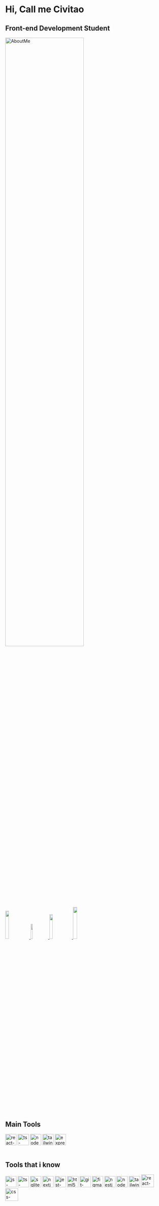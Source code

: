 # Hi, Call me Civitao
## Front-end Development Student
<div>
  <a href="https://github.com/civitao" target=blank>
    <img src="https://github-readme-stats.vercel.app/api?username=civitao&show_icons=true&theme=dark"
         alt="AboutMe"
         width=70% />
  </a> 
</div>

 <div>
   <a href="https://linkedin.com/in/vitor-marques-dev" target=blank_>
   	<img src="https://img.shields.io/badge/LinkedIn-0077B5?style=for-the-badge&logo=linkedin&logoColor=white" width=15%/>
   </a>
   <a href="mailto:civitao011@gmail.com" target=blank_>
    <img src="https://img.shields.io/badge/Gmail-D14836?style=for-the-badge&logo=gmail&logoColor=white" width=11% />         	   
  </a> 
   <a href="https://discord./civitao#6524" target=blank_> 
    <img src="https://img.shields.io/badge/Discord-7289DA?style=for-the-badge&logo=discord&logoColor=white"  width=14%/>         	   
  </a> 
   <a href="https://instagram.com/civitao_" target=blank_>
    <img src="https://img.shields.io/badge/Instagram-E4405F?style=for-the-badge&logo=instagram&logoColor=white" width=16% />         	 
  </a> 
  </div>
  <br>

## Main Tools
<div>   
   <img src="https://cdn.jsdelivr.net/gh/devicons/devicon/icons/react/react-original.svg" 
        height=35 
        width=35
        alt="react-icon"
      />
       <img src="https://cdn.jsdelivr.net/gh/devicons/devicon/icons/typescript/typescript-plain.svg" 
       height=35 
       width=35 
       alt="ts-icon" 
     />
       <img src="https://cdn.jsdelivr.net/gh/devicons/devicon/icons/nodejs/nodejs-original.svg" 
         height=35
         width=35
         alt="node-icon"
       /> 
     <img src="https://cdn.jsdelivr.net/gh/devicons/devicon/icons/tailwindcss/tailwindcss-plain.svg" 
       height=35 
       width=35 
       alt="tailwind-icon" 
     />
     <img src="https://cdn.jsdelivr.net/gh/devicons/devicon/icons/express/express-original.svg" 
       height=35 
       width=35 
       alt="express-icon" 
     />
</div>
<br>

## Tools that i know
 <div>
  <img src="https://cdn.jsdelivr.net/gh/devicons/devicon/icons/javascript/javascript-original.svg" 
       height=35 
       width=35
       alt="js-icon"
       />
  <img src="https://cdn.jsdelivr.net/gh/devicons/devicon/icons/typescript/typescript-plain.svg" 
       height=35 
       width=35 
       alt="ts-icon" 
     /> 
     <img src="https://cdn.jsdelivr.net/gh/devicons/devicon/icons/sqlite/sqlite-original.svg" 
       height=35 
       width=35 
       alt="sqlite-icon" 
     /> 
      <img src="https://cdn.jsdelivr.net/gh/devicons/devicon/icons/nextjs/nextjs-original-wordmark.svg"
       height=35 
       width=35 
       alt="nextjs-icon" 
     /> 
     <img src="https://cdn.jsdelivr.net/gh/devicons/devicon/icons/jest/jest-plain.svg" 
       height=35 
       width=35 
       alt="jest-icon" 
     /> 
      <img src="https://cdn.jsdelivr.net/gh/devicons/devicon/icons/html5/html5-original.svg"
       height=35 
       width=35 
       alt="html5" 
     /> 
    <img src="https://cdn.jsdelivr.net/gh/devicons/devicon/icons/git/git-original.svg" 
       height=35 
       width=35 
       alt="git-icon" 
     /> 
    <img src="https://cdn.jsdelivr.net/gh/devicons/devicon/icons/figma/figma-original.svg"
         height=35 
         width=35 
         alt="figma-icon" 
      />   
    <img src="https://cdn.jsdelivr.net/gh/devicons/devicon/icons/nestjs/nestjs-plain.svg"
         height=35 
         width=35 
         alt="nestjs-icon" 
       />      
           <img src="https://cdn.jsdelivr.net/gh/devicons/devicon/icons/nodejs/nodejs-original.svg" 
         height=35
         width=35
         alt="node-icon"
       /> 
     <img src="https://cdn.jsdelivr.net/gh/devicons/devicon/icons/tailwindcss/tailwindcss-plain.svg" 
         height=35 
         width=35 
         alt="tailwind-icon"
       />
     <img src="https://cdn.jsdelivr.net/gh/devicons/devicon/icons/react/react-original.svg" 
          height=40 
          width=40
          alt="react-icon"
        />
     <img src="https://cdn.jsdelivr.net/gh/devicons/devicon/icons/css3/css3-original-wordmark.svg" 
          height=40 
          width=40
          alt="css-icon"
        />
 </div>
 
                             
